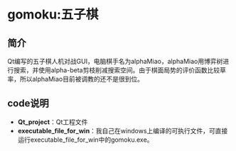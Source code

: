 # gomoku:五子棋
## 简介
 Qt编写的五子棋人机对战GUI，电脑棋手名为alphaMiao，alphaMiao用博弈树进行搜索，并使用alpha-beta剪枝削减搜索空间。由于棋面局势的评价函数比较草率，所以alphaMiao目前被调教的还不是很到位。
 ## code说明
 * **Qt_project**：Qt工程文件
 * **executable_file_for_win**：我自己在windows上编译的可执行文件，可直接运行executable_file_for_win中的gomoku.exe。